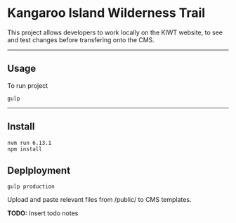 # Kangaroo Island Wilderness Trail

This project allows developers to work locally on the KIWT website, to see and test changes before transfering onto the CMS.
***

## Usage

To run project

``` 
gulp
```
***

## Install

```
nvm run 6.13.1
npm install
```

## Deplployment

```
gulp production
```
Upload and paste relevant files from /public/ to CMS templates.


**TODO:** Insert todo notes